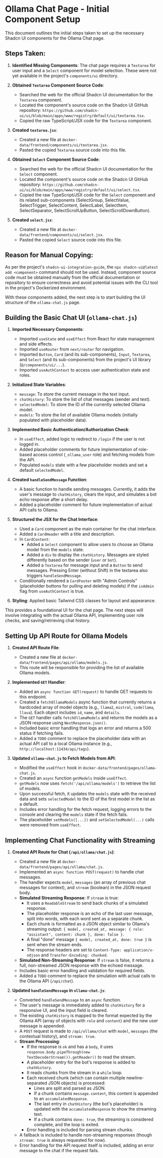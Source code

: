 # Ollama Chat Page - Initial Component Setup

This document outlines the initial steps taken to set up the necessary Shadcn UI components for the Ollama Chat page.

## Steps Taken:

1.  **Identified Missing Components**: The chat page requires a `Textarea` for user input and a `Select` component for model selection. These were not yet available in the project's `components/ui` directory.

2.  **Obtained `Textarea` Component Source Code**:

    - Searched the web for the official Shadcn UI documentation for the `Textarea` component.
    - Located the component's source code on the Shadcn UI GitHub repository: `https://github.com/shadcn-ui/ui/blob/main/apps/www/registry/default/ui/textarea.tsx`.
    - Copied the raw TypeScript/JSX code for the `Textarea` component.

3.  **Created `textarea.jsx`**:

    - Created a new file at `docker-data/frontend/components/ui/textarea.jsx`.
    - Pasted the copied `Textarea` source code into this file.

4.  **Obtained `Select` Component Source Code**:

    - Searched the web for the official Shadcn UI documentation for the `Select` component.
    - Located the component's source code on the Shadcn UI GitHub repository: `https://github.com/shadcn-ui/ui/blob/main/apps/www/registry/default/ui/select.tsx`.
    - Copied the raw TypeScript/JSX code for the `Select` component and its related sub-components (SelectGroup, SelectValue, SelectTrigger, SelectContent, SelectLabel, SelectItem, SelectSeparator, SelectScrollUpButton, SelectScrollDownButton).

5.  **Created `select.jsx`**:
    - Created a new file at `docker-data/frontend/components/ui/select.jsx`.
    - Pasted the copied `Select` source code into this file.

## Reason for Manual Copying:

As per the project's `shadcn-ui-integration-guide`, the `npx shadcn-ui@latest add <component>` command should not be used. Instead, component source code must be obtained manually from the official documentation or repository to ensure correctness and avoid potential issues with the CLI tool in the project's Dockerized environment.

With these components added, the next step is to start building the UI structure of the `ollama-chat.js` page.

## Building the Basic Chat UI (`ollama-chat.js`)

1.  **Imported Necessary Components**:

    - Imported `useState` and `useEffect` from React for state management and side effects.
    - Imported `useRouter` from `next/router` for navigation.
    - Imported `Button`, `Card` (and its sub-components), `Input`, `Textarea`, and `Select` (and its sub-components) from the project's UI library (`@/components/ui/...`).
    - Imported `useAuthContext` to access user authentication state and roles.

2.  **Initialized State Variables**:

    - `message`: To store the current message in the text input.
    - `chatHistory`: To store the list of chat messages (sender and text).
    - `selectedModel`: To store the ID of the currently selected Ollama model.
    - `models`: To store the list of available Ollama models (initially populated with placeholder data).

3.  **Implemented Basic Authentication/Authorization Check**:

    - In `useEffect`, added logic to redirect to `/login` if the user is not logged in.
    - Added placeholder comments for future implementation of role-based access control (`_ollama_user` role) and fetching models from the API.
    - Populated `models` state with a few placeholder models and set a default `selectedModel`.

4.  **Created `handleSendMessage` Function**:

    - A basic function to handle sending messages. Currently, it adds the user's message to `chatHistory`, clears the input, and simulates a bot echo response after a short delay.
    - Added a placeholder comment for future implementation of actual API calls to Ollama.

5.  **Structured the JSX for the Chat Interface**:

    - Used a `Card` component as the main container for the chat interface.
    - Added a `CardHeader` with a title and description.
    - In `CardContent`:
      - Added a `Select` component to allow users to choose an Ollama model from the `models` state.
      - Added a `div` to display the `chatHistory`. Messages are styled differently based on the sender (`user` or `bot`).
      - Added a `Textarea` for message input and a `Button` to send messages. Pressing Enter (without Shift) in the textarea also triggers `handleSendMessage`.
    - Conditionally rendered a `CardFooter` with "Admin Controls" (placeholder buttons for pulling and deleting models) if the `isAdmin` flag from `useAuthContext` is true.

6.  **Styling**: Applied basic Tailwind CSS classes for layout and appearance.

This provides a foundational UI for the chat page. The next steps will involve integrating with the actual Ollama API, implementing user role checks, and saving/retrieving chat history.

## Setting Up API Route for Ollama Models

1.  **Created API Route File**:

    - Created a new file at `docker-data/frontend/pages/api/ollama/models.js`.
    - This route will be responsible for providing the list of available Ollama models.

2.  **Implemented `GET` Handler**:

    - Added an `async function GET(request)` to handle GET requests to this endpoint.
    - Created a `fetchOllamaModels` async function that currently returns a hardcoded array of model objects (e.g., `llama2`, `mistral`, `codellama`, `llava`). Each object includes `id`, `name`, and `details`.
    - The `GET` handler calls `fetchOllamaModels` and returns the models as a JSON response using `NextResponse.json()`.
    - Included basic error handling that logs an error and returns a 500 status if fetching fails.
    - Added a `TODO` comment to replace the placeholder data with an actual API call to a local Ollama instance (e.g., `http://localhost:11434/api/tags`).

3.  **Updated `ollama-chat.js` to Fetch Models from API**:
    - Modified the `useEffect` hook in `docker-data/frontend/pages/ollama-chat.js`.
    - Created an `async` function `getModels` inside `useEffect`.
    - `getModels` now uses `fetch('/api/ollama/models')` to retrieve the list of models.
    - Upon successful fetch, it updates the `models` state with the received data and sets `selectedModel` to the ID of the first model in the list as a default.
    - Includes error handling for the fetch request, logging errors to the console and clearing the `models` state if the fetch fails.
    - The placeholder `setModels([...])` and `setSelectedModel(...)` calls were removed from `useEffect`.

## Implementing Chat Functionality with Streaming

1.  **Created API Route for Chat (`/api/ollama/chat.js`)**:

    - Created a new file at `docker-data/frontend/pages/api/ollama/chat.js`.
    - Implemented an `async function POST(request)` to handle chat messages.
    - The handler expects `model`, `messages` (an array of previous chat messages for context), and `stream` (boolean) in the JSON request body.
    - **Simulated Streaming Response**: If `stream` is true:
      - It uses a `ReadableStream` to send back chunks of a simulated response.
      - The placeholder response is an echo of the last user message, split into words, with each word sent as a separate chunk.
      - Each chunk is formatted as a JSON object similar to Ollama's streaming output: `{ model, created_at, message: { role: "assistant", content: chunk }, done: false }`.
      - A final "done" message `{ model, created_at, done: true }` is sent when the stream ends.
      - The response headers are set to `Content-Type: application/x-ndjson` and `Transfer-Encoding: chunked`.
    - **Simulated Non-Streaming Response**: If `stream` is false, it returns a full, non-streamed JSON response with the echoed message.
    - Includes basic error handling and validation for required fields.
    - Added a `TODO` comment to replace the simulation with actual calls to the Ollama API (`/api/chat`).

2.  **Updated `handleSendMessage` in `ollama-chat.js`**:
    - Converted `handleSendMessage` to an `async` function.
    - The user's message is immediately added to `chatHistory` for a responsive UI, and the input field is cleared.
    - The existing `chatHistory` is mapped to the format expected by the Ollama API (array of objects with `role` and `content`) and the new user message is appended.
    - A `POST` request is made to `/api/ollama/chat` with `model`, `messages` (the contextual history), and `stream: true`.
    - **Stream Processing**:
      - If the response is `ok` and has a `body`, it uses `response.body.pipeThrough(new TextDecoderStream()).getReader()` to read the stream.
      - A placeholder entry for the bot's response is added to `chatHistory`.
      - It reads chunks from the stream in a `while` loop.
      - Each received chunk (which can contain multiple newline-separated JSON objects) is processed:
        - Lines are split and parsed as JSON.
        - If a chunk contains `message.content`, this content is appended to an `accumulatedResponse`.
        - The last entry in `chatHistory` (the bot's placeholder) is updated with the `accumulatedResponse` to show the streaming text.
        - If a chunk contains `done: true`, the streaming is considered complete, and the loop is exited.
      - Error handling is included for parsing stream chunks.
    - A fallback is included to handle non-streaming responses (though `stream: true` is always requested for now).
    - Error handling for the API request itself is included, adding an error message to the chat if the request fails.
